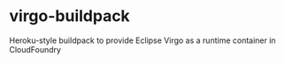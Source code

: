 virgo-buildpack
===============

Heroku-style buildpack to provide Eclipse Virgo as a runtime container in CloudFoundry
